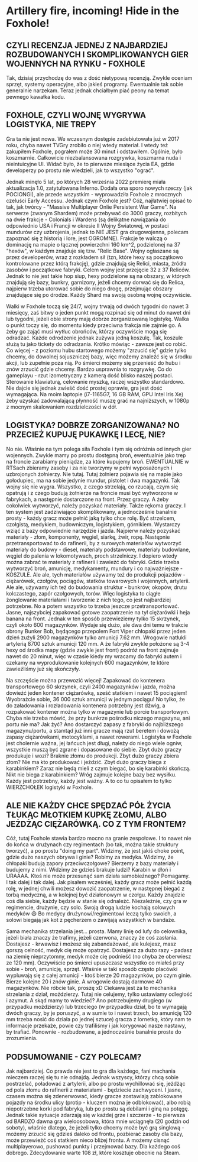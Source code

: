 # Artillery fire, incoming! Hide in the Foxhole!
## CZYLI RECENZJA JEDNEJ Z NAJBARDZIEJ ROZBUDOWANYCH I SKOMPLIKOWANYCH GIER WOJENNYCH NA RYNKU - FOXHOLE
Tak, dzisiaj przychodzę do was z dość nietypową recenzją. Zwykle oceniam sprzęt, systemy operacyjne, albo jakieś programy. Ewentualnie tak sobie generalnie narzekam. Teraz jednak chciałbym piać peony na temat pewnego kawałka kodu.
## FOXHOLE, CZYLI WOJNĘ WYGRYWA LOGISTYKA, NIE TREPY
Gra ta nie jest nowa. We wczesnym dostępie zadebiutowała już w 2017 roku, chyba nawet TVGry zrobiło o niej wtedy materiał. I wtedy też zakupiłem Foxhole, pograłem może 30 minut i odstawiłem. Ogólnie, było koszmarnie. Całkowicie niezbalansowana rozgrywka, koszmarna nuda i nieintuicyjne UI. Widać było, że to pierwsze miesiące życia EA, gdzie developerzy po prostu nie wiedzieli, jak to wszystko "ograć".

Jednak minęło 5 lat, po których 28 września 2022 premierę miała aktualizacja 1.0, zatytułowana Inferno. Dodała ona sporo nowych rzeczy (jak POCIONGI), ale przede wszystkim - wyprowadziła Foxhole z mrocznych czeluści Early Accessu.
Jednak czym Foxhole jest? Cóż, najłatwiej opisać to tak, jak twórcy - "Massive Multiplayer Onlie Persistent War Game". Na serwerze (zwanym Shardem) może przebywać do 3000 graczy, rozbitych na dwie frakcje - Colonials i Wardens (są delikatne nawiązania do odpowiednio USA i Francji w okresie II Wojny Światowej, w postaci mundurów czy uzbrojenia, jednak to NIE JEST gra drugowojenna, polecam zapoznać się z historią i lore, jest OGROMNE). Frakcje te walczą o dominację na mapie o łącznej powierzchni 160 km^2, podzielonej na 37 "hexów", w każdym znajduje się tzw. "Relic Base". Wojny ogłaszane są przez developerów, wraz z rozkładem sił (tzn, które hexy są początkowo kontrolowane przez którą frakcję), gdzie znajdują się Relici, miasta, źródła zasobów i początkowe fabryki. Celem wojny jest przejęcie 32 z 37 Reliców. Jednak to nie jest takie hop siup, hexy podzielone są na obszary, w których znajdują się bazy, bunkry, garnizony, jeżeli chcemy dorwać się do Relica, najpierw trzeba utorować sobie do niego drogę, przejmując obszary znajdujące się po drodze. Każdy Shard ma swoją osobną wojnę oczywiście.

Walki w Foxhole toczą się 24/7, wojny trwają od dwóch tygodni do nawet 3 miesięcy, zaś bitwy o jeden punkt mogą rozpinać się od minut do nawet dni lub tygodni, jeżeli obie strony mają dobrze zorganizowaną logistykę. Walka o punkt toczy się, do momentu kiedy przeciwna frakcja nie zajmie go. A żeby go zająć musi wytłuc obrońców, którzy oczywiście mogą się odradzać. Każde odrodzenie jednak zużywa jedną koszulę. Tak, koszule służą tu jako tickety do odradzania. Krótko mówiąc - zawsze jest co robić. Co więcej - z poziomu hubu startowego możemy "zrzucić się" gdzie tylko chcemy, do dowolnej sojuszniczej bazy, więc możemy znaleźć się w środku akcji, lub zupełnie poza nią. Po śmierci możemy się przenieść do hubu i znów zrzucić gdzie chcemy. Bardzo usprawnia to rozgrywkę.
Co do gameplayu - rzut izometryczny z kamerą dość blisko naszej postaci. Sterowanie klawiaturą, celowanie myszką, raczej wszystko standardowo. Nie dajcie się jednak zwieść dość prostej oprawie, gra jest dość wymagająca. Na moim laptopie (i7-1165G7, 16 GB RAM, GPU Intel Iris Xe) żeby uzyskać zadowalającą płynność muszę grać na najniższych, w 1080p z mocnym skalowaniem rozdzielczości w dół.
## LOGISTYKA? DOBRZE ZORGANIZOWANA? NO PRZECIEŻ KUPUJĘ PUKAWKĘ I LECĘ, NIE?
No nie. Właśnie na tym polega siła Foxhole i tym się odróżnia od innych gier wojennych. Zwykle mamy po prostu dostępną broń, ewentualnie jako trep na froncie zarabiamy pieniądze, za które kupujemy broń. EWENTUALNIE w RTSach zbieramy zasoby i za nie tworzymy w pełni wyposażonych i uzbrojonych żołnierzy. Nie tutaj. Tutaj żołnierz pojawia się na mapie jako gołodupiec, ma na sobie jedynie mundur, pistolet i dwa magazynki. Tak wojny się nie wygra. Wszystko, z czego strzelają, co rzucają, czym się opatrują i z czego budują żołnierze na froncie musi być wytworzone w fabrykach, a następnie dostarczone na front. Przez graczy. A żeby cokolwiek wytworzyć, należy pozyskać materiały. Także rękoma graczy.
I ten system jest zadziwiająco skomplikowany, a jednocześnie banalnie prosty - każdy gracz może pełnić jaką tylko chce rolę. Być strzelcem, czołgistą, medykiem, budowniczym, logistykiem, górnikiem. Wystarczy wziąć z bazy odpowiednie narzędzie i jazda. Najpierw należy pozyskać materiały - złom, komponenty, węgiel, siarkę, żwir, ropę. Następnie przetransportować to do rafinerii, by z surowych materiałów wytworzyć materiały do budowy - diesel, materiały podstawowe, materiały budowlane, węgiel do palenia w lokomotywach, proch strzelniczy. I dopiero wtedy można zabrać te materiały z rafinerii i zawieźć do fabryki. Gdzie trzeba wytworzyć broń, amunicję, medykamenty, mundury i co najważniejsze - KOSZULE. Ale ale, tych materiałów używamy też do produkcji pojazdów - ciężarówek, czołgów, pociągów, statków towarowych i wojennych, artylerii. Ale ale, używamy ich też do budowania struktur - bunkrów, okopów, drutu kolczastego, zapór czołgowych, torów. Więc logistyka to ciągłe żonglowanie materiałami i tworzenie z nich tego, co jest najbardziej potrzebne.
No a potem wszystko to trzeba jeszcze przetransportować. Jasne, najszybciej zapakować gotowe zaopatrzenie na tył ciężarówki i heja banana na front. Jednak w ten sposób przewieziemy tylko 15 skrzynek, czyli około 600 magazynków. Wydaje się dużo, ale dwa dni temu w trakcie obrony Bunker Bob, będącego przepolem Fort Viper chłopaki przez jeden dzień zużyli 2900 magazynków tylko amunicji 7.62 mm. Wrogowie natłukli artylerią 8700 sztuk amunicji 120 mm. A że fabryki zwykle położone są 3-4 hexy od środka mapy (gdzie zwykle jest front) podróż na front zajmuje nawet do 20 minut, więc w czasie kiedy my wracamy do fabryki autem i czekamy na wyprodukowanie kolejnych 600 magazynków, te które zawieźliśmy już się skończyły.

Na szczęście można przewozić więcej! Zapakować do kontenera transportowego 60 skrzynek, czyli 2400 magazynków i jazda, można dowieźć jeden kontener ciężarówką, sześć statkiem i nawet 15 pociągiem! Wyobraźcie sobie, 36 000 sztuk amunicji w jednym pociągu! No tylko, że do załadowania i rozładowania kontenera potrzebny jest dźwig, a rozpakować kontener można tylko w magazynie lub porcie transportowym. Chyba nie trzeba mówić, że przy bunkrze pośrodku niczego magazynu, ani portu nie ma? Jak żyć? Ano dostarczyć zapasy z fabryki do najbliższego magazynu/portu, a stamtąd już inni gracze mają rzut beretem i dowożą zapasy ciężarówkami, motocyklami, a nawet rowerami.
Logistyka w Foxhole jest cholernie ważna, jej łańcuch jest długi, należy do niego wiele ogniw, wszystkie muszą być zgrane i dopasowane do siebie. Zbyt dużo graczy produkuje i wozi? Braknie złomu do produkcji. Zbyt dużo graczy zbiera złom? Nie ma kto produkować i jeździć. Zbyt dużo graczy biega z karabinkiem? Zaraz nie będą mieli z czym biegać, bo się karabinki skończą. Nikt nie biega z karabinkiem? Wróg zajmuje kolejne bazy bez wysiłku. Każdy jest potrzebny, każdy jest ważny. A to co tu opisałem to tylko WIERZCHOŁEK logistyki w Foxhole.
## ALE NIE KAŻDY CHCE SPĘDZAĆ PÓŁ ŻYCIA TŁUKĄC MŁOTKIEM KUPKĘ ZŁOMU, ALBO JEŻDŻĄC CIĘŻARÓWKĄ. CO Z TYM FRONTEM?
Cóż, tutaj Foxhole stawia bardzo mocno na granie zespołowe. I to nawet nie do końca w drużynach czy regimentach (bo tak, można takie struktury tworzyć), a po prostu "doing my part". Widzimy, że jest jakiś choke point, gdzie dużo naszych obrywa i ginie? Robimy za medyka. Widzimy, że chłopaki budują zapory przeciwczołgowe? Bierzemy z bazy materiały i budujemy z nimi. Widzimy że gdzieś brakuje ludzi? Karabin w dłoń i URAAAA. Ktoś nie może przesunąć sam działa samobieżnego? Pomagamy. I tak dalej i tak dalej. Jak pisałem wcześniej, każdy gracz może pełnić każdą rolę, w jednej chwili możesz dowozić zaopatrzenie, w następnej biegać z torbą medyczną, a w kolejnej być działonowym w czołgu. Każdy znajdzie coś dla siebie, każdy będzie w stanie się odnaleźć. Niezależnie, czy gra w regimencie, drużynie, czy solo. Swoją drogą ludzie kochają solowych medyków 😃 Bo medycy drużynowi/regimentowi leczą tylko swoich, a solowi biegają jak kot z pęcherzem o zawijają wszystkich w bandaże.

Sama mechanika strzelania jest... prosta. Mamy linię od lufy do celownika, jeżeli biała znaczy że trafimy, jeżeli czerwona, znaczy że coś zasłania. Dostajesz - krwawisz i możesz się zabandażować, ale kulejesz, masz gorszą celność, medyk cię może opatrzyć. Dostajesz za dużo razy - padasz na ziemię nieprzytomny, medyk może cię podnieść (no chyba że oberwiesz ze 120 mm). Oczywiście po śmierci upuszczasz wszystko co miałeś przy sobie - broń, amunicję, sprzęt. Właśnie w taki sposób często placówki wypluwają się z całej amunicji - ktoś bierze 20 magazynków, po czym ginie. Bierze kolejne 20 i znów ginie. A wrogowie dostają darmowe 40 magazynków. Nie róbcie tak, proszę xD
Ciekawa jest za to mechanika strzelania z dział, moździerzy. Tutaj nie celujemy, tylko ustawiamy odległość i azymut. A skąd mamy to wiedzieć? Ano potrzebujemy drugiego (w przypadku moździerzy) lub trzeciego (w przypadku dział, bo te wymagają dwóch graczy, by je poruszyć, a w sumie to i nawet trzech, bo amunicję 120 mm trzeba nosić do działa po jednej sztuce) gracza z lornetką, który nam te informacje przekaże, powie czy trafiliśmy i jak korygować nasze nastawy, by trafiać. Ponownie - rozbudowane, a jednocześnie banalnie proste do zrozumienia.
## PODSUMOWANIE - CZY POLECAM?
Jak najbardziej. Co prawda nie jest to gra dla każdego, fani machania mieczem raczej się tu nie odnajdą. Jednak wszyscy, którzy chcą sobie postrzelać, poładować z artylerii, albo po prostu wychillować się, jeżdżąc od pola złomu do rafinerii z materiałami - będziecie zachwyceni. I jasne, czasem można się zdenerwować, kiedy gracze zostawiają zablokowane pojazdy na środku ulicy (protip - kluczem można je odblokować), albo robią niepotrzebne korki pod fabryką, lub po prostu są debilami i giną na potęgę. Jednak takie sytuacje zdarzają się w każdej grze i szczerze - to pierwsza od BARDZO dawna gra wieloosobowa, która mnie wciągnęła (20 godzin od soboty), właśnie dlatego, że jeżeli tylko chcemy może być grą singlową - możemy zrzucić się gdzieś daleko od frontu, pozbierać zasoby dla bazy, może przewieźć coś statkiem nieco bliżej frontu. A możemy cisnąć multiplayerowo, pushować punkty i przejmować bazy. Dla każdego coś dobrego. Zdecydowanie warte 108 zł, które kosztuje obecnie na Steam.